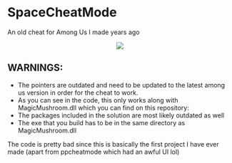 # SpaceCheatMode
An old cheat for Among Us I made years ago

<p align="center">
  <img src="https://raw.githubusercontent.com/PoseidonPhoenix/SpaceCheatMode/images/Preview.png" />
</p>

## WARNINGS:
- The pointers are outdated and need to be updated to the latest among us version in order for the cheat to work.
- As you can see in the code, this only works along with MagicMushroom.dll which you can find on this repository: 
- The packages included in the solution are most likely outdated as well
- The exe that you build has to be in the same directory as MagicMushroom.dll

The code is pretty bad since this is basically the first project I have ever made (apart from ppcheatmode which had an awful UI lol)
